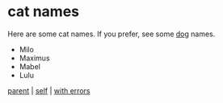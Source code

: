 # cat names

Here are some cat names. If you prefer, see some [dog](../dogs/dog-names.md) names.

- Milo
- Maximus
- Mabel
- Lulu

[parent](../readme.md) | [self](cat-names.md) | [with errors](cat-names-err.md)